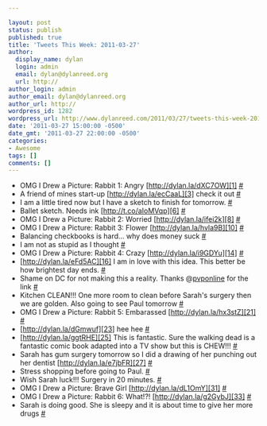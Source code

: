 ```yaml
---

layout: post
status: publish
published: true
title: 'Tweets This Week: 2011-03-27'
author:
  display_name: dylan
  login: admin
  email: dylan@dylanreed.org
  url: http://
author_login: admin
author_email: dylan@dylanreed.org
author_url: http://
wordpress_id: 1282
wordpress_url: http://www.dylanreed.com/2011/03/27/tweets-this-week-2011-03-27/
date: '2011-03-27 15:00:00 -0500'
date_gmt: '2011-03-27 22:00:00 -0500'
categories:
- Awesome
tags: []
comments: []
---
```


  * OMG I Drew a Picture: Rabbit 1: Angry [http://dylan.la/dXC7OW][1] [#][2]
  * A friend of mines start-up [http://dylan.la/ecCaaL][3] check it out [#][4]
  * I am a little tired now but I have a sketch to finish for tomorrow. [#][5]
  * Ballet sketch. Needs ink [http://t.co/aIoMVqp][6] [#][7]
  * OMG I Drew a Picture: Rabbit 2: Worried [http://dylan.la/ifei2k][8] [#][9]
  * OMG I Drew a Picture: Rabbit 3: Flower [http://dylan.la/hvla9B][10] [#][11]
  * Balancing checkbooks is hard... why does money suck [#][12]
  * I am not as stupid as I thought [#][13]
  * OMG I Drew a Picture: Rabbit 4: Crazy [http://dylan.la/i9GDYu][14] [#][15]
  * [http://dylan.la/eFd5AC][16] I am in love with this idea. This better be how brightest day ends. [#][17]
  * Shame on DC for not making this a reality. Thanks @[pvponline][18] for the link [#][19]
  * Kitchen CLEAN!!! One more room to clean before Sarah's surgery then we are golden. Also going to see Paul tomorrow [#][20]
  * OMG I Drew a Picture: Rabbit 5: Embarassed [http://dylan.la/hx3stZ][21] [#][22]
  * [http://dylan.la/dGmwuf][23] hee hee [#][24]
  * [http://dylan.la/ggtRHE][25] This is fantastic. Sure the walking dead is a fantastic comic book adapted into a TV show but this is CHEW!!! [#][26]
  * Sarah has gum surgery tomorrow so I did a drawing of her punching out her dentist [http://dylan.la/e7jbFR][27] [#][28]
  * Stress shopping before going to Paul. [#][29]
  * Wish Sarah luck!!! Surgery in 20 minutes. [#][30]
  * OMG I Drew a Picture: Brave Girl [http://dylan.la/dL1OmY][31] [#][32]
  * OMG I Drew a Picture: Rabbit 6: What!?! [http://dylan.la/g2GybJ][33] [#][34]
  * Sarah is doing good. She is sleepy and it is about time to give her more drugs [#][35]
  


   [1]: http://dylan.la/dXC7OW
   [2]: http://twitter.com/awesomeguy/statuses/49516903772848128
   [3]: http://dylan.la/ecCaaL
   [4]: http://twitter.com/awesomeguy/statuses/49528572850880513
   [5]: http://twitter.com/awesomeguy/statuses/49644622816878593
   [6]: http://t.co/aIoMVqp
   [7]: http://twitter.com/awesomeguy/statuses/49660650280062976
   [8]: http://dylan.la/ifei2k
   [9]: http://twitter.com/awesomeguy/statuses/49869537549615104
   [10]: http://dylan.la/hvla9B
   [11]: http://twitter.com/awesomeguy/statuses/50235518495100928
   [12]: http://twitter.com/awesomeguy/statuses/50361632836169730
   [13]: http://twitter.com/awesomeguy/statuses/50363155632762880
   [14]: http://dylan.la/i9GDYu
   [15]: http://twitter.com/awesomeguy/statuses/50588333168009216
   [16]: http://dylan.la/eFd5AC
   [17]: http://twitter.com/awesomeguy/statuses/50680370852663298
   [18]: http://twitter.com/pvponline
   [19]: http://twitter.com/awesomeguy/statuses/50681989254234112
   [20]: http://twitter.com/awesomeguy/statuses/50739606630572033
   [21]: http://dylan.la/hx3stZ
   [22]: http://twitter.com/awesomeguy/statuses/50958762533601280
   [23]: http://dylan.la/dGmwuf
   [24]: http://twitter.com/awesomeguy/statuses/51043940761210880
   [25]: http://dylan.la/ggtRHE
   [26]: http://twitter.com/awesomeguy/statuses/51046102434193408
   [27]: http://dylan.la/e7jbFR
   [28]: http://twitter.com/awesomeguy/statuses/51050708409135104
   [29]: http://twitter.com/awesomeguy/statuses/51091062298652673
   [30]: http://twitter.com/awesomeguy/statuses/51281691658035200
   [31]: http://dylan.la/dL1OmY
   [32]: http://twitter.com/awesomeguy/statuses/51312000457912321
   [33]: http://dylan.la/g2GybJ
   [34]: http://twitter.com/awesomeguy/statuses/51312512972488704
   [35]: http://twitter.com/awesomeguy/statuses/51374029826830337

